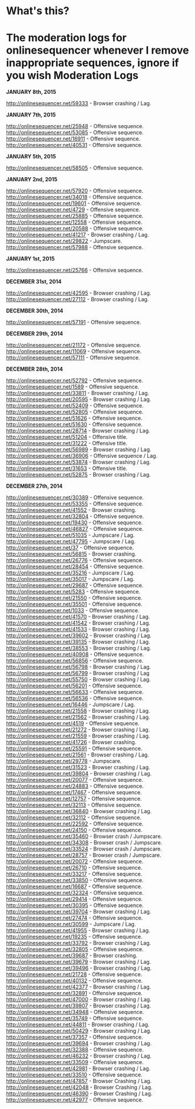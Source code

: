 What's this?
===============
The moderation logs for onlinesequencer whenever I remove inappropriate sequences, ignore if you wish
Moderation Logs
======
**JANUARY 8th, 2015**

http://onlinesequencer.net/59333 - Browser crashing / Lag.

**JANUARY 7th, 2015**

http://onlinesequencer.net/25948 - Offensive sequence.
http://onlinesequencer.net/53085 - Offensive sequence.
http://onlinesequencer.net/16911 - Offensive sequence.
http://onlinesequencer.net/40531 - Offensive sequence.

**JANUARY 5th, 2015**

http://onlinesequencer.net/58505 - Offensive sequence.

**JANUARY 2nd, 2015**

http://onlinesequencer.net/57920 - Offensive sequence. 
http://onlinesequencer.net/34018 - Offensive sequence.
http://onlinesequencer.net/19601 - Offensive sequence.
http://onlinesequencer.net/4729 - Offensive sequence.
http://onlinesequencer.net/25885 - Offensive sequence.
http://onlinesequencer.net/12558 - Offensive sequence.
http://onlinesequencer.net/20588 - Offensive sequence.
http://onlinesequencer.net/41217 - Browser crashing / Lag.
http://onlinesequencer.net/29822 - Jumpscare.
http://onlinesequencer.net/57988 - Offensive sequence.

**JANUARY 1st, 2015**

http://onlinesequencer.net/25766 - Offensive sequence.

**DECEMBER 31st, 2014**

http://onlinesequencer.net/42595 - Browser crashing / Lag.
http://onlinesequencer.net/27112 - Browser crashing / Lag.

**DECEMBER 30th, 2014**

http://onlinesequencer.net/57191 - Offensive sequence.

**DECEMBER 29th, 2014**

http://onlinesequencer.net/21172 - Offensive sequence.
http://onlinesequencer.net/11069 - Offensive sequence.
http://onlinesequencer.net/57111 - Offensive sequence.

**DECEMBER 28th, 2014**

http://onlinesequencer.net/52792 - Offensive sequence.
http://onlinesequencer.net/1589 - Offensive sequence.
http://onlinesequencer.net/33811 - Browser crashing / Lag.
http://onlinesequencer.net/20595 - Browser crashing / Lag.
http://onlinesequencer.net/52409 - Offensive sequence.
http://onlinesequencer.net/52805 - Offensive sequence.
http://onlinesequencer.net/51626 - Offensive sequence.
http://onlinesequencer.net/51630 - Offensive sequence.
http://onlinesequencer.net/28714 - Browser crashing / Lag.
http://onlinesequencer.net/51204 - Offensive title.
http://onlinesequencer.net/31222 - Offensive title.
http://onlinesequencer.net/56989 - Browser crashing / Lag.
http://onlinesequencer.net/36906 - Offensive sequence / Lag.
http://onlinesequencer.net/53874 - Browser crashing / Lag.
http://onlinesequencer.net/31653 - Offensive title.
http://onlinesequencer.net/52875 - Browser crashing / Lag.

**DECEMBER 27th, 2014**

http://onlinesequencer.net/30389 - Offensive sequence.
http://onlinesequencer.net/53355 - Offensive sequence.
http://onlinesequencer.net/41552 - Browser crashing.
http://onlinesequencer.net/32804 - Offensive sequence.
http://onlinesequencer.net/19430 - Offensive sequence.
http://onlinesequencer.net/46827 - Offensive sequence.
http://onlinesequencer.net/51035 - Jumpscare / Lag.
http://onlinesequencer.net/47795 - Jumpscare / Lag.
http://onlinesequencer.net/37 - Offensive sequence.
http://onlinesequencer.net/56815 - Browser crashing.
http://onlinesequencer.net/26776 - Offensive sequence.
http://onlinesequencer.net/28454 - Offensive sequence.
http://onlinesequencer.net/35216 - Jumpscare / Lag.
http://onlinesequencer.net/35017 - Jumpscare / Lag.
http://onlinesequencer.net/29687 - Offensive sequence.
http://onlinesequencer.net/5283 - Offensive sequence.
http://onlinesequencer.net/21550 - Offensive sequence.
http://onlinesequencer.net/35501 - Offensive sequence.
http://onlinesequencer.net/1033 - Offensive sequence.
http://onlinesequencer.net/41570 - Browser crashing / Lag.
http://onlinesequencer.net/41542 - Browser crashing / Lag.
http://onlinesequencer.net/41533 - Browser crashing / Lag.
http://onlinesequencer.net/39602 - Browser crashing / Lag.
http://onlinesequencer.net/39135 - Browser crashing / Lag.
http://onlinesequencer.net/38553 - Browser crashing / Lag.
http://onlinesequencer.net/40908 - Offensive sequence.
http://onlinesequencer.net/56856 - Offensive sequence.
http://onlinesequencer.net/56798 - Browser crashing / Lag.
http://onlinesequencer.net/56799 - Browser crashing / Lag
http://onlinesequencer.net/55750 - Browser crashing / Lag.
http://onlinesequencer.net/56201 - Offensive sequence.
http://onlinesequencer.net/56633 - Offensive sequence.
http://onlinesequencer.net/56536 - Offensive sequence.
http://onlinesequencer.net/16446 - Jumpscare / Lag.
http://onlinesequencer.net/21558 - Browser crashing / Lag.
http://onlinesequencer.net/21562 - Browser crashing / Lag.
http://onlinesequencer.net/4519 - Offensive sequence.
http://onlinesequencer.net/21272 - Browser crashing / Lag.
http://onlinesequencer.net/21559 - Browser crashing / Lag.
http://onlinesequencer.net/41726 - Browser crashing.
http://onlinesequencer.net/25591 - Offensive sequence.
http://onlinesequencer.net/21561 - Browser crashing / Lag.
http://onlinesequencer.net/29778 - Jumpscare.
http://onlinesequencer.net/31523 - Browser crashing / Lag.
http://onlinesequencer.net/39804 - Browser crashing / Lag.
http://onlinesequencer.net/20077 - Offensive sequence.
http://onlinesequencer.net/24883 - Offensive sequence.
http://onlinesequencer.net/17467 - Offensive sequence.
http://onlinesequencer.net/12757 - Offensive sequence.
http://onlinesequencer.net/32113 - Offensive sequence.
http://onlinesequencer.net/36840 - Browser crashing / Lag.
http://onlinesequencer.net/32112 - Offensive sequence.
http://onlinesequencer.net/22592 - Offensive sequence.
http://onlinesequencer.net/24150 - Offensive sequence.
http://onlinesequencer.net/35460 - Browser crash / Jumpscare.
http://onlinesequencer.net/34308 - Browser crash / Jumpscare.
http://onlinesequencer.net/33524 - Browser crash / Jumpscare.
http://onlinesequencer.net/28757 - Browser crash / Jumpscare.
http://onlinesequencer.net/20072 - Offensive sequence.
http://onlinesequencer.net/26710 - Offensive sequence.
http://onlinesequencer.net/33217 - Offensive sequence.
http://onlinesequencer.net/33850 - Offensive sequence.
http://onlinesequencer.net/16687 - Offensive sequence.
http://onlinesequencer.net/32324 - Offensive sequence.
http://onlinesequencer.net/29414 - Offensive sequence.
http://onlinesequencer.net/30395 - Offensive sequence.
http://onlinesequencer.net/39704 - Browser crashing / Lag.
http://onlinesequencer.net/27474 - Offensive sequence.
http://onlinesequencer.net/30599 - Jumpscare / Lag.
http://onlinesequencer.net/41955 - Browser crashing / Lag.
http://onlinesequencer.net/19235 - Offensive sequence.
http://onlinesequencer.net/33792 - Browser crashing / Lag.
http://onlinesequencer.net/32805 - Offensive sequence.
http://onlinesequencer.net/39687 - Browser crashing.
http://onlinesequencer.net/39679 - Browser crashing / Lag.
http://onlinesequencer.net/39496 - Browser crashing / Lag.
http://onlinesequencer.net/21728 - Offensive sequence.
http://onlinesequencer.net/40132 - Offensive sequence.
http://onlinesequencer.net/42377 - Browser crashing / Lag.
http://onlinesequencer.net/32891 - Offensive sequence.
http://onlinesequencer.net/47000 - Browser crashing / Lag.
http://onlinesequencer.net/39807 - Browser crashing / Lag.
http://onlinesequencer.net/34948 - Offensive sequence.
http://onlinesequencer.net/35749 - Offensive sequence.
http://onlinesequencer.net/44811 - Browser crashing / Lag.
http://onlinesequencer.net/50429 - Browser crashing / Lag.
http://onlinesequencer.net/37357 - Offensive sequence.
http://onlinesequencer.net/39694 - Browser crashing / Lag.
http://onlinesequencer.net/32388 - Offensive sequence.
http://onlinesequencer.net/46232 - Browser crashing / Lag.
http://onlinesequencer.net/33509 - Offensive sequence.
http://onlinesequencer.net/42981 - Browser crashing / Lag.
http://onlinesequencer.net/33510 - Offensive sequence.
http://onlinesequencer.net/47857 - Browser Crashing / Lag.
http://onlinesequencer.net/42048 - Browser Crashing / Lag.
http://onlinesequencer.net/46390 - Browser Crashing / Lag.
http://onlinesequencer.net/42977 - Offensive sequence.
